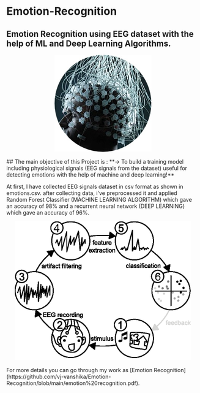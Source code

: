 # Emotion-Recognition

## Emotion Recognition using EEG dataset with the help of ML and Deep Learning Algorithms.
<p align="center">
<img  src="https://github.com/vj-vanshika/Emotion-Recognition/blob/main/assets/Picture1.jpg" class="center">
</p>
## The main objective of this Project is :
**-> To build a training model including physiological signals (EEG signals from the dataset) useful for detecting emotions with the help of machine and deep learning!**

At first, I have collected EEG signals dataset in csv format as shown in emotions.csv.
after collecting data, i've preprocessed it and applied Random Forest Classifier (MACHINE LEARNING ALGORITHM)  which gave an accuracy of 98% and a recurrent neural network (DEEP LEARNING) which gave an accuracy of 96%. 
<p align="center">
<img  src="https://github.com/vj-vanshika/Emotion-Recognition/blob/main/assets/Picture2.png" class="center">
</p>
For more details you can go through my work as [Emotion Recognition](https://github.com/vj-vanshika/Emotion-Recognition/blob/main/emotion%20recognition.pdf).
